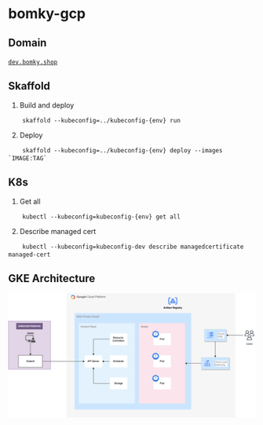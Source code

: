 # bomky-gcp

## Domain
[`dev.bomky.shop`](https://dev.bomky.shop)

## Skaffold
1. Build and deploy
```
    skaffold --kubeconfig=../kubeconfig-{env} run
```

2. Deploy
```
    skaffold --kubeconfig=../kubeconfig-{env} deploy --images `IMAGE:TAG`
```

## K8s
1. Get all
```
    kubectl --kubeconfig=kubeconfig-{env} get all 
```

2. Describe managed cert
```
    kubectl --kubeconfig=kubeconfig-dev describe managedcertificate managed-cert
```

## GKE Architecture
![GKE Architecture](/images/GKE.png "GKE")
